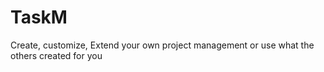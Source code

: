 # TaskM

Create, customize, Extend your own project management or use what the others created for you
